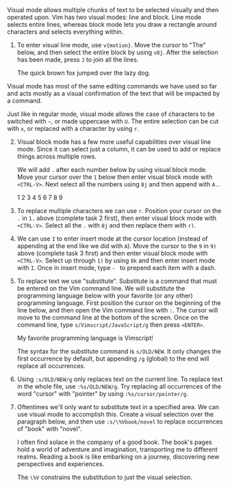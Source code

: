 Visual mode allows multiple chunks of text to be selected visually and then
operated upon. Vim has two visual modes: line and block. Line mode selects
entire lines, whereas block mode lets you draw a rectangle around characters
and selects everything within.

1. To enter visual line mode, use `v{motion}`. Move the cursor to "The" below,
   and then select the entire block by using `v8j`. After the selection has
   been made, press `J` to join all the lines.

     The
     quick
     brown
     fox
     jumped
     over
     the
     lazy
     dog.

  Visual mode has most of the same editing commands we have used so far and
  acts mostly as a visual confirmation of the text that will be impacted by a
  command.

  Just like in regular mode, visual mode allows the case of characters to be
  switched with `~`, or made uppercase with `U`. The entire selection can be
  cut with `x`, or replaced with a character by using `r`.

2. Visual block mode has a few more useful capabilities over visual line mode.
   Since it can select just a column, it can be used to add or replace things
   across multiple rows.

   We will add `.` after each number below by using visual block mode. Move
   your cursor over the `1` below then enter visual block mode with `<CTRL-V>`.
   Next select all the numbers using `8j` and then append with `A.`.

     1
     2
     3
     4
     5
     6
     7
     8
     9

3. To replace multiple characters we can use `r`. Position your cursor on the
   `.` in `1.` above (complete task 2 first), then enter visual block mode with
   `<CTRL-V>`. Select all the `.` with `8j` and then replace them with `r)`.

4. We can use `I` to enter insert mode at the cursor location (instead of
   appending at the end like we did with `A`). Move the cursor to the `9` in
   `9)` above (complete task 3 first) and then enter visual block mode with
   `<CTRL-V>`. Select up through `1)` by using `8k` and then enter insert mode
   with `I`. Once in insert mode, type `- ` to prepend each item with a dash.

5. To replace text we use "substitute". Substitute is a command that must be
   entered on the Vim command line. We will substitute the programming language
   below with your favorite (or any other) programming language. First position
   the cursor on the beginning of the line below, and then open the Vim command
   line with `:`. The cursor will move to the command line at the bottom of the
   screen. Once on the command line, type `s/Vimscript/JavaScript/g` then press
   `<ENTER>`.

     My favorite programming language is Vimscript!
   
   The syntax for the substitute command is `s/OLD/NEW`. It only changes the
   first occurrence by default, but appending `/g` (global) to the end will
   replace all occurrences.

6. Using `:s/OLD/NEW/g` only replaces text on the current line. To replace text
   in the whole file, use `:%s/OLD/NEW/g`. Try replacing all occurrences of the
   word "cursor" with "pointer" by using `:%s/cursor/pointer/g`.

7. Oftentimes we'll only want to substitute text in a specified area. We can
   use visual mode to accomplish this. Create a visual selection over the
   paragraph below, and then use `:s/\%Vbook/novel` to replace occurrences of
   "book" with "novel".

     I often find solace in the company of a good book. The book's pages hold a
     world of adventure and imagination, transporting me to different realms.
     Reading a book is like embarking on a journey, discovering new
     perspectives and experiences.
   
   The `\%V` constrains the substitution to just the visual selection.
